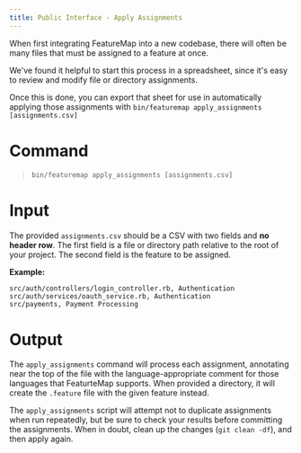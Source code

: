 ```yaml
---
title: Public Interface - Apply Assignments
---
```


When first integrating FeatureMap into a new codebase, there will often be many files that must be assigned to a feature at once.

We've found it helpful to start this process in a spreadsheet, since it's easy to review and modify file or directory assignments.

Once this is done, you can export that sheet for use in automatically applying those assignments with `bin/featuremap apply_assignments [assignments.csv]`

# Command

> `bin/featuremap apply_assignments [assignments.csv]`

# Input

The provided `assignments.csv` should be a CSV with two fields and **no header row**.  The first field is a file or directory path relative to the root of your project.  The second field is the feature to be assigned.

**Example:**
```
src/auth/controllers/login_controller.rb, Authentication
src/auth/services/oauth_service.rb, Authentication
src/payments, Payment Processing
```

# Output

The `apply_assignments` command will process each assignment, annotating near the top of the file with the language-appropriate comment for those languages that FeaturteMap supports.  When provided a directory, it will create the `.feature` file with the given feature instead.

The `apply_assignments` script will attempt not to duplicate assignments when run repeatedly, but be sure to check your results before committing the assignments.  When in doubt, clean up the changes (`git clean -df`), and then apply again.
